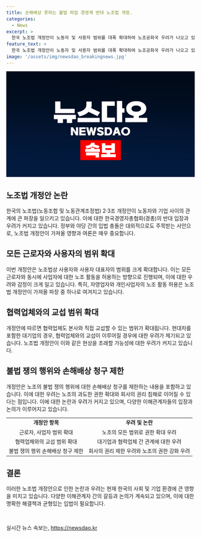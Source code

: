 ```yaml
---
title: 손해배상 못하는 불법 파업 경영계 반대 노조법 개정.
categories:
  - News
excerpt: >
  한국 노조법 개정안이 노동자 및 사용자 범위를 대폭 확대하여 노조공화국 우려가 나오고 있음. 노조 권리 강화와 관련, 한국경영자총협회는 강력한 반대 입장을 표명하고, 노조가 불법 파업 시 손해배상 청구를 제한하는 내용에 대해 헌법상 문제 제기하고 있다. 해당 개정안이 21대 국회에서 폐기된 후, 22대 국회에서 재추진되면서 노조와 재계 간 갈등이 심화되고 있다.
feature_text: >
  한국 노조법 개정안이 노동자 및 사용자 범위를 대폭 확대하여 노조공화국 우려가 나오고 있음. 노조 권리 강화와 관련, 한국경영자총협회는 강력한 반대 입장을 표명하고, 노조가 불법 파업 시 손해배상 청구를 제한하는 내용에 대해 헌법상 문제 제기하고 있다. 해당 개정안이 21대 국회에서 폐기된 후, 22대 국회에서 재추진되면서 노조와 재계 간 갈등이 심화되고 있다.
image: '/assets/img/newsdao_breakingnews.jpg'
---
```


<p><img src="/assets/img/newsdao_breakingnews.jpg" alt="koreaapp 속보" /></p>

<h2 data-ke-size="size26">노조법 개정안 논란</h2>

<p data-ke-size="size16">한국의 노조법(노동조합 및 노동관계조정법) 2·3조 개정안이 노동자와 기업 사이의 관계에 큰 파장을 일으키고 있습니다. 이에 대한 한국경영자총협회(경총)의 반대 입장과 우려가 커지고 있습니다. 정부와 야당 간의 입법 충돌은 대외적으로도 주목받는 사안으로, 노조법 개정안이 가져올 영향과 여론은 매우 중요합니다.</p>

<h2 data-ke-size="size26">모든 근로자와 사용자의 범위 확대</h2>

<p data-ke-size="size16">이번 개정안은 노조법상 사용자와 사용자 대표자의 범위를 크게 확대합니다. 이는 모든 근로자와 동시에 사업자에 대한 노조 활동을 허용하는 방향으로 진행되며, 이에 대한 우려와 감정이 크게 일고 있습니다. 특히, 자영업자와 개인사업자의 노조 활동 허용은 노조법 개정안이 가져올 파장 중 하나로 여겨지고 있습니다.</p>

<h2 data-ke-size="size26">협력업체와의 교섭 범위 확대</h2>

<p data-ke-size="size16">개정안에 따르면 협력업체도 본사와 직접 교섭할 수 있는 범위가 확대됩니다. 현대차를 포함한 대기업의 경우, 협력업체와의 교섭이 이루어질 경우에 대한 우려가 제기되고 있습니다. 노조법 개정안이 이와 같은 현상을 초래할 가능성에 대한 우려가 커지고 있습니다.</p>

<h2 data-ke-size="size26">불법 쟁의 행위와 손해배상 청구 제한</h2>

<p data-ke-size="size16">개정안은 노조의 불법 쟁의 행위에 대한 손해배상 청구를 제한하는 내용을 포함하고 있습니다. 이에 대한 우려는 노조의 과도한 권한 확대와 회사의 권리 침해로 이어질 수 있다는 점입니다. 이에 대한 논란과 우려가 커지고 있으며, 다양한 이해관계자들의 입장과 논의가 이루어지고 있습니다.</p>

<table>
    <tr>
        <td style="text-align: center; height: 17px;"><b>개정안 항목</b></td>
        <td style="text-align: center; height: 17px;"><b>우려 및 논란</b></td>
    </tr>
    <tr>
        <td style="text-align: center; height: 17px;">근로자, 사업자 범위 확대</td>
        <td style="text-align: center; height: 17px;">노조의 모든 범위로 권한 확대 우려</td>
    </tr>
    <tr>
        <td style="text-align: center; height: 17px;">협력업체와의 교섭 범위 확대</td>
        <td style="text-align: center; height: 17px;">대기업과 협력업체 간 관계에 대한 우려</td>
    </tr>
    <tr>
        <td style="text-align: center; height: 17px;">불법 쟁의 행위 손해배상 청구 제한</td>
        <td style="text-align: center; height: 17px;">회사의 권리 제한 우려와 노조의 권한 강화 우려</td>
    </tr>
</table>

<h2 data-ke-size="size26">결론</h2>

<p data-ke-size="size16">이러한 노조법 개정안으로 인한 논란과 우려는 현재 한국의 사회 및 기업 환경에 큰 영향을 미치고 있습니다. 다양한 이해관계자 간의 갈등과 논의가 계속되고 있으며, 이에 대한 명확한 해결책과 균형있는 입법이 필요합니다.</p>

<p data-ke-size="size16">&nbsp;</p>
실시간 뉴스 속보는, <a href="https://newsdao.kr" rel="dofollow">https://newsdao.kr</a>


